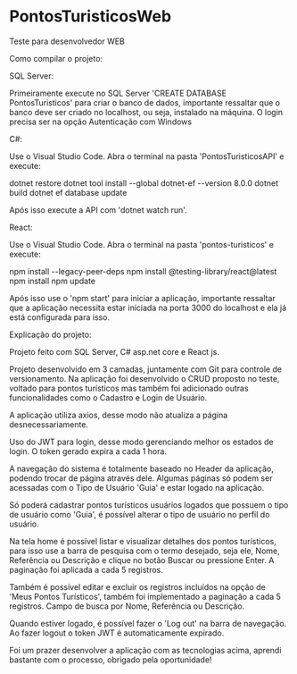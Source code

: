 # PontosTuristicosWeb

Teste para desenvolvedor WEB

Como compilar o projeto:

SQL Server:

Primeiramente execute no SQL Server 'CREATE DATABASE PontosTuristicos' para criar o banco de dados, importante ressaltar que o banco deve ser criado no localhost, ou seja, instalado na máquina. O login precisa ser na opção Autenticação com Windows

C#:

Use o Visual Studio Code. Abra o terminal na pasta 'PontosTuristicosAPI' e execute:

dotnet restore
dotnet tool install --global dotnet-ef --version 8.0.0
dotnet build
dotnet ef database update

Após isso execute a API com 'dotnet watch run'.

React:

Use o Visual Studio Code. Abra o terminal na pasta 'pontos-turisticos' e execute:

npm install --legacy-peer-deps
npm install @testing-library/react@latest
npm install
npm update

Após isso use o 'npm start' para iniciar a aplicação, importante ressaltar que a aplicação necessita estar iniciada na porta 3000 do localhost e ela já está configurada para isso.

Explicação do projeto:

Projeto feito com SQL Server, C# asp.net core e React js.

Projeto desenvolvido em 3 camadas, juntamente com Git para controle de versionamento. Na aplicação foi desenvolvido o CRUD proposto no teste, voltado para pontos turísticos mas também foi adicionado outras funcionalidades como o Cadastro e Login de Usuário.

A aplicação utiliza axios, desse modo não atualiza a página desnecessariamente.

Uso do JWT para login, desse modo gerenciando melhor os estados de login. O token gerado expira a cada 1 hora.

A navegação do sistema é totalmente baseado no Header da aplicação, podendo trocar de página através dele. Algumas páginas só podem ser acessadas com o Tipo de Usuário 'Guia' e estar logado na aplicação.

Só poderá cadastrar pontos turísticos usuários logados que possuem o tipo de usuário como 'Guia', é possível alterar o tipo de usuário no perfil do usuário.

Na tela home é possível listar e visualizar detalhes dos pontos turísticos, para isso use a barra de pesquisa com o termo desejado, seja ele, Nome, Referência ou Descrição e clique no botão Buscar ou pressione Enter. A paginação foi aplicada a cada 5 registros.

Também é possível editar e excluir os registros incluídos na opção de 'Meus Pontos Turísticos', também foi implementado a paginação a cada 5 registros. Campo de busca por Nome, Referência ou Descrição.

Quando estiver logado, é possível fazer o 'Log out' na barra de navegação. Ao fazer logout o token JWT é automaticamente expirado.

Foi um prazer desenvolver a aplicação com as tecnologias acima, aprendi bastante com o processo, obrigado pela oportunidade!
